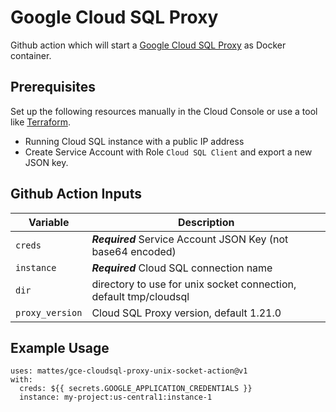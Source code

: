 # Google Cloud SQL Proxy

Github action which will start a [Google Cloud SQL Proxy](https://cloud.google.com/sql/docs/postgres/sql-proxy) as Docker container. 

## Prerequisites

Set up the following resources manually in the Cloud Console 
or use a tool like [Terraform](https://www.terraform.io).

* Running Cloud SQL instance with a public IP address
* Create Service Account with Role `Cloud SQL Client` and export a new JSON key.


## Github Action Inputs

| Variable                         | Description                                                                 |
|----------------------------------|-----------------------------------------------------------------------------|
| `creds`                          | ***Required*** Service Account JSON Key (not base64 encoded)                |
| `instance`                       | ***Required*** Cloud SQL connection name                                    |
| `dir`                            | directory to use for unix socket connection, default tmp/cloudsql           |
| `proxy_version`                  | Cloud SQL Proxy version, default 1.21.0                                     |


## Example Usage

```
uses: mattes/gce-cloudsql-proxy-unix-socket-action@v1
with:
  creds: ${{ secrets.GOOGLE_APPLICATION_CREDENTIALS }}
  instance: my-project:us-central1:instance-1
```

